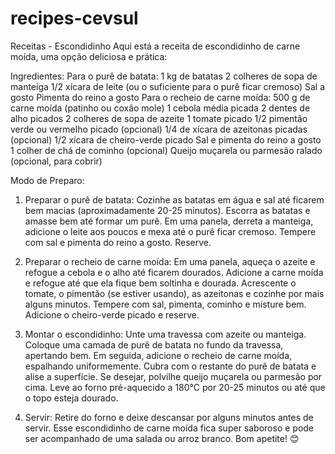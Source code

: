 # recipes-cevsul


Receitas - Escondidinho
Aqui está a receita de escondidinho de carne moída, uma opção deliciosa e prática:

Ingredientes:
Para o purê de batata:
1 kg de batatas
2 colheres de sopa de manteiga
1/2 xícara de leite (ou o suficiente para o purê ficar cremoso)
Sal a gosto
Pimenta do reino a gosto
Para o recheio de carne moída:
500 g de carne moída (patinho ou coxão mole)
1 cebola média picada
2 dentes de alho picados
2 colheres de sopa de azeite
1 tomate picado
1/2 pimentão verde ou vermelho picado (opcional)
1/4 de xícara de azeitonas picadas (opcional)
1/2 xícara de cheiro-verde picado
Sal e pimenta do reino a gosto
1 colher de chá de cominho (opcional)
Queijo muçarela ou parmesão ralado (opcional, para cobrir)

Modo de Preparo:

1. Preparar o purê de batata:
Cozinhe as batatas em água e sal até ficarem bem macias (aproximadamente 20-25 minutos).
Escorra as batatas e amasse bem até formar um purê.
Em uma panela, derreta a manteiga, adicione o leite aos poucos e mexa até o purê ficar cremoso.
Tempere com sal e pimenta do reino a gosto. Reserve.

2. Preparar o recheio de carne moída:
Em uma panela, aqueça o azeite e refogue a cebola e o alho até ficarem dourados.
Adicione a carne moída e refogue até que ela fique bem soltinha e dourada.
Acrescente o tomate, o pimentão (se estiver usando), as azeitonas e cozinhe por mais alguns minutos.
Tempere com sal, pimenta, cominho e misture bem.
Adicione o cheiro-verde picado e reserve.

3. Montar o escondidinho:
Unte uma travessa com azeite ou manteiga.
Coloque uma camada de purê de batata no fundo da travessa, apertando bem.
Em seguida, adicione o recheio de carne moída, espalhando uniformemente.
Cubra com o restante do purê de batata e alise a superfície.
Se desejar, polvilhe queijo muçarela ou parmesão por cima.
Leve ao forno pré-aquecido a 180°C por 20-25 minutos ou até que o topo esteja dourado.

4. Servir:
Retire do forno e deixe descansar por alguns minutos antes de servir.
Esse escondidinho de carne moída fica super saboroso e pode ser acompanhado de uma salada ou arroz branco. Bom apetite! 😊



